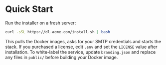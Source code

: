 # Quick Start

Run the installer on a fresh server:

```bash
curl -sSL https://dl.acme.com/install.sh | bash
```

This pulls the Docker images, asks for your SMTP credentials and starts the stack.
If you purchased a license, edit `.env` and set the `LICENSE` value after installation.
To white-label the service, update `branding.json` and replace any files in `public/` before building your Docker image.
